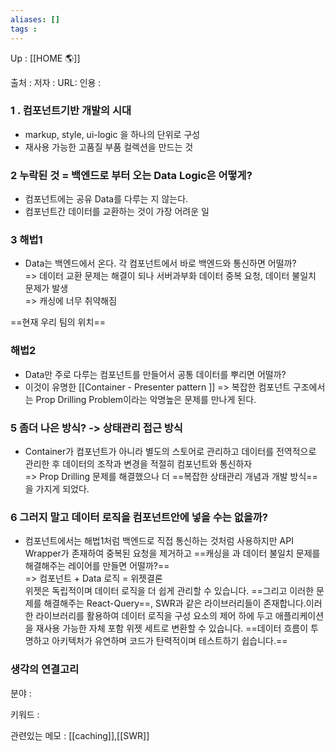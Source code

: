 ```yaml
---
aliases: []
tags : 
---
```

Up : [[HOME 🌎]]

출처 :
저자 :
URL: 
인용 : 


### 1 . 컴포넌트기반 개발의 시대  
- markup, style, ui-logic 을 하나의 단위로 구성  
- 재사용 가능한 고품질 부품 컬렉션을 만드는 것

### 2  누락된 것 = 백엔드로 부터 오는 Data Logic은 어떻게?  
- 컴포넌트에는 공유 Data를 다루는 지 않는다.  
- 컴포넌트간 데이터를 교환하는 것이 가장 어려운 일

### 3  해법1  
- Data는 백엔드에서 온다. 각 컴포넌트에서 바로 백엔드와 통신하면 어떨까?  
=> 데이터 교환 문제는 해결이 되나 서버과부화 데이터 중복 요청, 데이터 불일치 문제가 발생  
=> 캐싱에 너무 취약해짐

==현재 우리 팀의 위치==
 

### 해법2  
- Data만 주로 다루는 컴포넌트를 만들어서 공통 데이터를 뿌리면 어떨까?  
- 이것이 유명한 [[Container - Presenter pattern ]]
=> 복잡한 컴포넌트 구조에서는 Prop Drilling Problem이라는 악명높은 문제를 만나게 된다.

### 5  좀더 나은 방식? -> 상태관리 접근 방식  
- Container가 컴포넌트가 아니라 별도의 스토어로 관리하고 데이터를 전역적으로 관리한 후 데이터의 조작과 변경을 적절히 컴포넌트와 통신하자  
=> Prop Drilling 문제를 해결했으나 더 ==복잡한 상태관리 개념과 개발 방식==을 가지게 되었다.

### 6  그러지 말고 데이터 로직을 컴포넌트안에 넣을 수는 없을까?  
- 컴포넌트에서는 해법1처럼 백엔드로 직접 통신하는 것처럼 사용하지만 API Wrapper가 존재하여 중복된 요청을 제거하고 ==캐싱을 과 데이터 불일치 문제를 해결해주는 레이어를 만들면 어떨까?==  
=> 컴포넌트 + Data 로직 = 위젯결론  
위젯은 독립적이며 데이터 로직을 더 쉽게 관리할 수 있습니다. ==그리고 이러한 문제를 해결해주는 React-Query==, SWR과 같은 라이브러리들이 존재합니다.이러한 라이브러리를 활용하여 데이터 로직을 구성 요소의 제어 하에 두고 애플리케이션을 재사용 가능한 자체 포함 위젯 세트로 변환할 수 있습니다. ==데이터 흐름이 투명하고 아키텍처가 유연하며 코드가 탄력적이며 테스트하기 쉽습니다.==

### 생각의 연결고리
분야 :
	
키워드 :

관련있는 메모 : [[caching]],[[SWR]]
